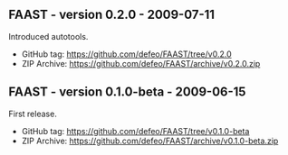 FAAST - version 0.2.0 - 2009-07-11
----------------------------------
Introduced autotools.

- GitHub tag:  https://github.com/defeo/FAAST/tree/v0.2.0
- ZIP Archive: https://github.com/defeo/FAAST/archive/v0.2.0.zip


FAAST - version 0.1.0-beta - 2009-06-15
--------------------------------------
First release.

- GitHub tag:  https://github.com/defeo/FAAST/tree/v0.1.0-beta
- ZIP Archive: https://github.com/defeo/FAAST/archive/v0.1.0-beta.zip
